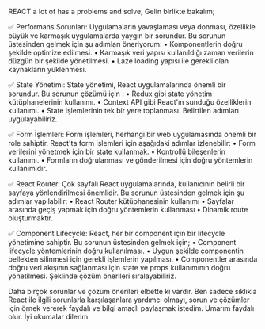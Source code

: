 
REACT a lot of has a problems and solve,
Gelin birlikte bakalım;

✅ Performans Sorunları: Uygulamaların yavaşlaması veya donması, özellikle büyük ve karmaşık uygulamalarda yaygın bir sorundur. Bu sorunun üstesinden gelmek için şu adımları öneriyorum:
•	Komponentlerin doğru şekilde optimize edilmesi.
•	Karmaşık veri yapısı kullanıldığı zaman verilerin düzgün bir şekilde yönetilmesi.
•	Laze loading yapısı ile gerekli olan kaynakların yüklenmesi.

✅ State Yönetimi: State yönetimi, React uygulamalarında önemli bir sorundur. Bu sorunun çözümü için :
•	Redux gibi state yönetim kütüphanelerinin kullanımı.
•	Context API gibi React'ın sunduğu özelliklerin kullanımı.
•	State işlemlerinin tek bir yere toplanması.
Belirtilen adımları uygulayabiliriz.


✅ Form İşlemleri: Form işlemleri, herhangi bir web uygulamasında önemli bir role sahiptir. React'ta form işlemleri için aşağıdaki adımlar izlenebilir:
•	Form verilerini yönetmek için bir state kullanmak.
•	Kontrollü bileşenlerin kullanımı.
•	Formların doğrulanması ve gönderilmesi için doğru yöntemlerin kullanımıdır.

✅ React Router: Çok sayfalı React uygulamalarında, kullanıcının belirli bir sayfaya yönlendirilmesi önemlidir. Bu sorunun üstesinden gelmek için şu adımlar yapılabilir:
•	React Router kütüphanesinin kullanımı
•	Sayfalar arasında geçiş yapmak için doğru yöntemlerin kullanması
•	Dinamik route oluşturmaktır.

✅ Component Lifecycle: React, her bir component için bir lifecycle yönetimine sahiptir. Bu sorunun üstesinden gelmek için;
•	Component lifecycle yöntemlerinin doğru kullanılması.
•	Uygun şekilde componentin bellekten silinmesi için gerekli işlemlerin yapılması.
•	Componentler arasında doğru veri akışının sağlanması için state ve props kullanımının doğru yönetilmesi.
Şeklinde çözüm önerileri sıralayabiliriz.

Daha birçok sorunlar ve çözüm önerileri elbette ki vardır. Ben sadece sıklıkla React ile ilgili sorunlarla karşılaşanlara yardımcı olmayı, sorun ve çözümler için örnek vererek faydalı ve bilgi amaçlı paylaşmak istedim. Umarım faydalı olur.
İyi okumalar dilerim.

